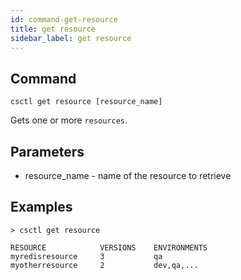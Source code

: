 ```yaml
---
id: command-get-resource
title: get resource
sidebar_label: get resource
---
```


## Command
`csctl get resource [resource_name]`

Gets one or more `resources`.

## Parameters
* resource_name - name of the resource to retrieve

## Examples
```
> csctl get resource

RESOURCE            VERSIONS    ENVIRONMENTS
myredisresource     3           qa
myotherresource     2           dev,qa,...
```
